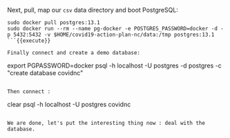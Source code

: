 Next, pull, map our `csv` data directory and boot PostgreSQL:

```
sudo docker pull postgres:13.1
sudo docker run --rm --name pg-docker -e POSTGRES_PASSWORD=docker -d -p 5432:5432 -v $HOME/covid19-action-plan-nc/data:/tmp postgres:13.1
```{{execute}}

Finally connect and create a demo database:

```
export PGPASSWORD=docker
psql -h localhost -U postgres -d postgres -c "create database covidnc"
```{{execute}}

Then connect :

```
clear
psql -h localhost -U postgres covidnc
```{{execute}}

We are done, let's put the interesting thing now : deal with the database.